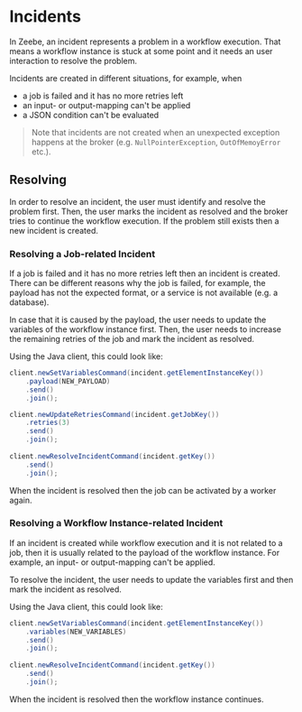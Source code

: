 # Incidents

In Zeebe, an incident represents a problem in a workflow execution. That means a workflow instance is stuck at some point and it needs an user interaction to resolve the problem.

Incidents are created in different situations, for example, when

* a job is failed and it has no more retries left
* an input- or output-mapping can't be applied 
* a JSON condition can't be evaluated
 
> Note that incidents are not created when an unexpected exception happens at the broker (e.g. `NullPointerException`, `OutOfMemoyError` etc.).

## Resolving

In order to resolve an incident, the user must identify and resolve the problem first. Then, the user marks the incident as resolved and the broker tries to continue the workflow execution. If the problem still exists then a new incident is created.

### Resolving a Job-related Incident

If a job is failed and it has no more retries left then an incident is created. There can be different reasons why the job is failed, for example, the payload has not the expected format, or a service is not available (e.g. a database).

In case that it is caused by the payload, the user needs to update the variables of the workflow instance first. Then, the user needs to increase the remaining retries of the job and mark the incident as resolved.


Using the Java client, this could look like:
```java
client.newSetVariablesCommand(incident.getElementInstanceKey())
    .payload(NEW_PAYLOAD)
    .send()
    .join();

client.newUpdateRetriesCommand(incident.getJobKey())
    .retries(3)
    .send()
    .join();
        
client.newResolveIncidentCommand(incident.getKey())
    .send()
    .join();        
``` 

When the incident is resolved then the job can be activated by a worker again.

### Resolving a Workflow Instance-related Incident

If an incident is created while workflow execution and it is not related to a job, then it is usually related to the payload of the workflow instance. For example, an input- or output-mapping can't be applied.

To resolve the incident, the user needs to update the variables first and then mark the incident as resolved.

Using the Java client, this could look like:
```java
client.newSetVariablesCommand(incident.getElementInstanceKey())
    .variables(NEW_VARIABLES)
    .send()
    .join();
        
client.newResolveIncidentCommand(incident.getKey())
    .send()
    .join();        
``` 

When the incident is resolved then the workflow instance continues.
